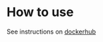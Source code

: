 # How to use
See instructions on [dockerhub](https://hub.docker.com/repository/docker/cfei/cassandra)
